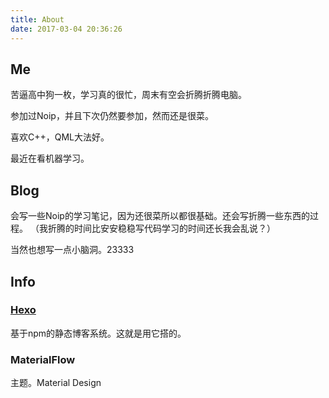 ```yaml
---
title: About
date: 2017-03-04 20:36:26
---
```

## Me
苦逼高中狗一枚，学习真的很忙，周末有空会折腾折腾电脑。

参加过Noip，并且下次仍然要参加，然而还是很菜。

喜欢C++，QML大法好。

最近在看机器学习。

## Blog
会写一些Noip的学习笔记，因为还很菜所以都很基础。还会写折腾一些东西的过程。
（我折腾的时间比安安稳稳写代码学习的时间还长我会乱说？）

当然也想写一点小脑洞。23333

## Info
### [Hexo](https://hexo.io)
基于npm的静态博客系统。这就是用它搭的。
### MaterialFlow
主题。Material Design


